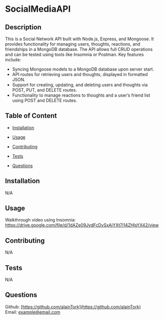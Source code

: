 # SocialMediaAPI 

  ## Description
  
  This is a Social Network API built with Node.js, Express, and Mongoose. It provides functionality for managing users, thoughts, reactions, and friendships in a MongoDB database. The API allows full CRUD operations and can be tested using tools like Insomnia or Postman. Key features include:

  - Syncing Mongoose models to a MongoDB database upon server start.
  - API routes for retrieving users and thoughts, displayed in formatted JSON.
  - Support for creating, updating, and deleting users and thoughts via POST, PUT, and DELETE routes.
  - Functionality to manage reactions to thoughts and a user’s friend list using POST and DELETE routes.

  ## Table of Content

  - [Installation](#installation) <br />
  - [Usage](#usage) <br />
  
  - [Contributing](#contributing) <br />
  - [Tests](#tests) <br />
  - [Questions](#questions) 
  
  ## Installation
  
  N/A
  
  ## Usage
  
Walkthrough video using Insomnia: https://drive.google.com/file/d/1dAZe09JvdFcDvSxAiYXt7i14ZHlsYX42/view   
  
  
  ## Contributing
  
  N/A
  
  ## Tests
  
  N/A
  
  ## Questions
  
  Github: [https://github.com/alainTork](https://github.com/alainTork) <br />
  Email: [example@email.com](mailto:example@email.com)
  
